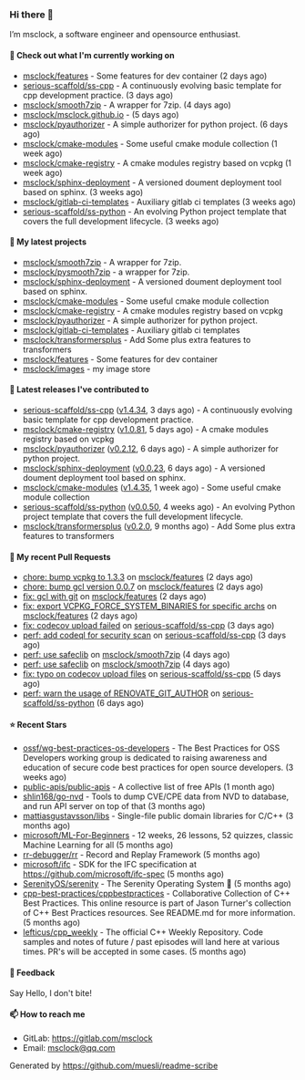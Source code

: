 ### Hi there 👋

I’m msclock, a software engineer and opensource enthusiast.

#### 👷 Check out what I'm currently working on

- [msclock/features](https://github.com/msclock/features) - Some features for dev container (2 days ago)
- [serious-scaffold/ss-cpp](https://github.com/serious-scaffold/ss-cpp) - A continuously evolving basic template for cpp development practice. (3 days ago)
- [msclock/smooth7zip](https://github.com/msclock/smooth7zip) - A wrapper for 7zip. (4 days ago)
- [msclock/msclock.github.io](https://github.com/msclock/msclock.github.io) -  (5 days ago)
- [msclock/pyauthorizer](https://github.com/msclock/pyauthorizer) - A simple authorizer for python project. (6 days ago)
- [msclock/cmake-modules](https://github.com/msclock/cmake-modules) - Some useful cmake module collection (1 week ago)
- [msclock/cmake-registry](https://github.com/msclock/cmake-registry) - A cmake modules registry based on vcpkg (1 week ago)
- [msclock/sphinx-deployment](https://github.com/msclock/sphinx-deployment) - A versioned doument deployment tool based on sphinx. (3 weeks ago)
- [msclock/gitlab-ci-templates](https://github.com/msclock/gitlab-ci-templates) - Auxiliary gitlab ci templates (3 weeks ago)
- [serious-scaffold/ss-python](https://github.com/serious-scaffold/ss-python) - An evolving Python project template that covers the full development lifecycle. (3 weeks ago)

#### 🌱 My latest projects

- [msclock/smooth7zip](https://github.com/msclock/smooth7zip) - A wrapper for 7zip.
- [msclock/pysmooth7zip](https://github.com/msclock/pysmooth7zip) - a wrapper for 7zip.
- [msclock/sphinx-deployment](https://github.com/msclock/sphinx-deployment) - A versioned doument deployment tool based on sphinx.
- [msclock/cmake-modules](https://github.com/msclock/cmake-modules) - Some useful cmake module collection
- [msclock/cmake-registry](https://github.com/msclock/cmake-registry) - A cmake modules registry based on vcpkg
- [msclock/pyauthorizer](https://github.com/msclock/pyauthorizer) - A simple authorizer for python project.
- [msclock/gitlab-ci-templates](https://github.com/msclock/gitlab-ci-templates) - Auxiliary gitlab ci templates
- [msclock/transformersplus](https://github.com/msclock/transformersplus) - Add Some plus extra features to transformers
- [msclock/features](https://github.com/msclock/features) - Some features for dev container
- [msclock/images](https://github.com/msclock/images) - my image store

#### 🔭 Latest releases I've contributed to

- [serious-scaffold/ss-cpp](https://github.com/serious-scaffold/ss-cpp) ([v1.4.34](https://github.com/serious-scaffold/ss-cpp/releases/tag/v1.4.34), 3 days ago) - A continuously evolving basic template for cpp development practice.
- [msclock/cmake-registry](https://github.com/msclock/cmake-registry) ([v1.0.81](https://github.com/msclock/cmake-registry/releases/tag/v1.0.81), 5 days ago) - A cmake modules registry based on vcpkg
- [msclock/pyauthorizer](https://github.com/msclock/pyauthorizer) ([v0.2.12](https://github.com/msclock/pyauthorizer/releases/tag/v0.2.12), 6 days ago) - A simple authorizer for python project.
- [msclock/sphinx-deployment](https://github.com/msclock/sphinx-deployment) ([v0.0.23](https://github.com/msclock/sphinx-deployment/releases/tag/v0.0.23), 6 days ago) - A versioned doument deployment tool based on sphinx.
- [msclock/cmake-modules](https://github.com/msclock/cmake-modules) ([v1.4.35](https://github.com/msclock/cmake-modules/releases/tag/v1.4.35), 1 week ago) - Some useful cmake module collection
- [serious-scaffold/ss-python](https://github.com/serious-scaffold/ss-python) ([v0.0.50](https://github.com/serious-scaffold/ss-python/releases/tag/v0.0.50), 4 weeks ago) - An evolving Python project template that covers the full development lifecycle.
- [msclock/transformersplus](https://github.com/msclock/transformersplus) ([v0.2.0](https://github.com/msclock/transformersplus/releases/tag/v0.2.0), 9 months ago) - Add Some plus extra features to transformers

#### 🔨 My recent Pull Requests

- [chore: bump vcpkg to 1.3.3](https://github.com/msclock/features/pull/19) on [msclock/features](https://github.com/msclock/features) (2 days ago)
- [chore: bump gcl version 0.0.7](https://github.com/msclock/features/pull/18) on [msclock/features](https://github.com/msclock/features) (2 days ago)
- [fix: gcl with git](https://github.com/msclock/features/pull/17) on [msclock/features](https://github.com/msclock/features) (2 days ago)
- [fix: export VCPKG_FORCE_SYSTEM_BINARIES for specific archs](https://github.com/msclock/features/pull/16) on [msclock/features](https://github.com/msclock/features) (2 days ago)
- [fix: codecov upload failed](https://github.com/serious-scaffold/ss-cpp/pull/220) on [serious-scaffold/ss-cpp](https://github.com/serious-scaffold/ss-cpp) (3 days ago)
- [perf: add codeql for security scan](https://github.com/serious-scaffold/ss-cpp/pull/219) on [serious-scaffold/ss-cpp](https://github.com/serious-scaffold/ss-cpp) (3 days ago)
- [perf: use safeclib](https://github.com/msclock/smooth7zip/pull/7) on [msclock/smooth7zip](https://github.com/msclock/smooth7zip) (4 days ago)
- [perf: use safeclib](https://github.com/msclock/smooth7zip/pull/6) on [msclock/smooth7zip](https://github.com/msclock/smooth7zip) (4 days ago)
- [fix: typo on codecov upload files](https://github.com/serious-scaffold/ss-cpp/pull/218) on [serious-scaffold/ss-cpp](https://github.com/serious-scaffold/ss-cpp) (5 days ago)
- [perf: warn the usage of RENOVATE_GIT_AUTHOR](https://github.com/serious-scaffold/ss-python/pull/470) on [serious-scaffold/ss-python](https://github.com/serious-scaffold/ss-python) (6 days ago)

#### ⭐ Recent Stars

- [ossf/wg-best-practices-os-developers](https://github.com/ossf/wg-best-practices-os-developers) - The Best Practices for OSS Developers working group is dedicated to raising awareness and education of secure code best practices for open source developers. (3 weeks ago)
- [public-apis/public-apis](https://github.com/public-apis/public-apis) - A collective list of free APIs (1 month ago)
- [shlin168/go-nvd](https://github.com/shlin168/go-nvd) - Tools to dump CVE/CPE data from NVD to database, and run API server on top of that (3 months ago)
- [mattiasgustavsson/libs](https://github.com/mattiasgustavsson/libs) - Single-file public domain libraries for C/C&#43;&#43; (3 months ago)
- [microsoft/ML-For-Beginners](https://github.com/microsoft/ML-For-Beginners) - 12 weeks, 26 lessons, 52 quizzes, classic Machine Learning for all (5 months ago)
- [rr-debugger/rr](https://github.com/rr-debugger/rr) - Record and Replay Framework (5 months ago)
- [microsoft/ifc](https://github.com/microsoft/ifc) - SDK for the IFC specification at https://github.com/microsoft/ifc-spec (5 months ago)
- [SerenityOS/serenity](https://github.com/SerenityOS/serenity) - The Serenity Operating System 🐞 (5 months ago)
- [cpp-best-practices/cppbestpractices](https://github.com/cpp-best-practices/cppbestpractices) - Collaborative Collection of C&#43;&#43; Best Practices. This online resource is part of Jason Turner&#39;s collection of C&#43;&#43; Best Practices resources. See README.md for more information. (5 months ago)
- [lefticus/cpp_weekly](https://github.com/lefticus/cpp_weekly) - The official C&#43;&#43; Weekly Repository. Code samples and notes of future / past episodes will land here at various times. PR&#39;s will be accepted in some cases. (5 months ago)

#### 💬 Feedback

Say Hello, I don't bite!

#### 📫 How to reach me

- GitLab: https://gitlab.com/msclock
- Email: msclock@qq.com

Generated by https://github.com/muesli/readme-scribe
